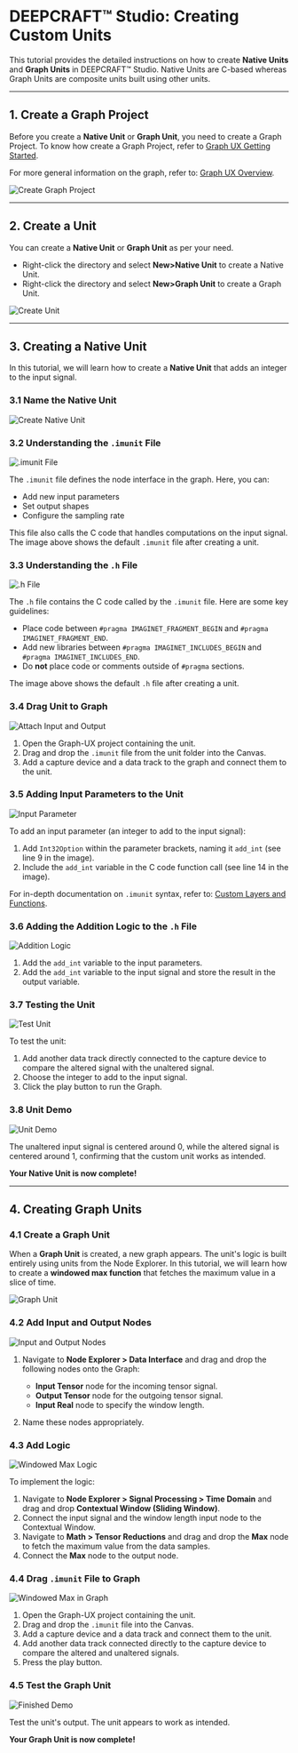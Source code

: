 # DEEPCRAFT™ Studio: Creating Custom Units

This tutorial provides the detailed instructions on how to create **Native Units** and **Graph Units** in DEEPCRAFT™ Studio. Native Units are C-based whereas Graph Units are composite units built using other units.

---

## 1. Create a Graph Project

Before you create a **Native Unit** or **Graph Unit**, you need to create a Graph Project. To know how create a Graph Project, refer to [Graph UX Getting Started](https://developer.imagimob.com/getting-started/graph-ux).  

For more general information on the graph, refer to: [Graph UX Overview](https://developer.imagimob.com/getting-started/graph-ux/graph-ux-overview).

![Create Graph Project](Images/1-CreateGraphProject.png)

---

## 2. Create a Unit

You can create a **Native Unit** or **Graph Unit** as per your need.
- Right-click the directory and select **New>Native Unit** to create a Native Unit.
- Right-click the directory and select **New>Graph Unit** to create a Graph Unit.
  
![Create Unit](Images/2-CreateUnit.png)

---

## 3. Creating a Native Unit

In this tutorial, we will learn how to create a **Native Unit** that adds an integer to the input signal.

### 3.1 Name the Native Unit

![Create Native Unit](Images/3_1-CreateNativeUnit.png)

### 3.2 Understanding the `.imunit` File

![.imunit File](Images/3_2-DotImunitNativeUnit.png)

The `.imunit` file defines the node interface in the graph. Here, you can:
- Add new input parameters
- Set output shapes
- Configure the sampling rate

This file also calls the C code that handles computations on the input signal. The image above shows the default `.imunit` file after creating a unit.

### 3.3 Understanding the `.h` File

![.h File](Images/3_3-DotHNativeUnit.png)

The `.h` file contains the C code called by the `.imunit` file. Here are some key guidelines:
- Place code between `#pragma IMAGINET_FRAGMENT_BEGIN` and `#pragma IMAGINET_FRAGMENT_END`.
- Add new libraries between `#pragma IMAGINET_INCLUDES_BEGIN` and `#pragma IMAGINET_INCLUDES_END`.
- Do **not** place code or comments outside of `#pragma` sections.

The image above shows the default `.h` file after creating a unit.

### 3.4 Drag Unit to Graph

![Attach Input and Output](Images/3_5-AttachInputAndOutputNativeUnit.png)

1. Open the Graph-UX project containing the unit.
2. Drag and drop the `.imunit` file from the unit folder into the Canvas.
3. Add a capture device and a data track to the graph and connect them to the unit.

### 3.5 Adding Input Parameters to the Unit

![Input Parameter](Images/3_6-DotImunitIntParameterNativeUnit.png)

To add an input parameter (an integer to add to the input signal):
1. Add `Int32Option` within the parameter brackets, naming it `add_int` (see line 9 in the image).
2. Include the `add_int` variable in the C code function call (see line 14 in the image).

For in-depth documentation on `.imunit` syntax, refer to: [Custom Layers and Functions](https://developer.imagimob.com/deployment/custom-layers-functions).

### 3.6 Adding the Addition Logic to the `.h` File

![Addition Logic](Images/3_7-DotHIntParameterNativeUnit.png)

1. Add the `add_int` variable to the input parameters.
2. Add the `add_int` variable to the input signal and store the result in the output variable.

### 3.7 Testing the Unit

![Test Unit](Images/3_8-FinishedUnitNativeUnit.png)

To test the unit:
1. Add another data track directly connected to the capture device to compare the altered signal with the unaltered signal.
2. Choose the integer to add to the input signal.
3. Click the play button to run the Graph.

### 3.8 Unit Demo

![Unit Demo](Images/3_9-FinishedUnitDemoNativeUnit.png)

The unaltered input signal is centered around 0, while the altered signal is centered around 1, confirming that the custom unit works as intended.

**Your Native Unit is now complete!**

---

## 4. Creating Graph Units

### 4.1 Create a Graph Unit

When a **Graph Unit** is created, a new graph appears. The unit's logic is built entirely using units from the Node Explorer. In this tutorial, we will learn how to create a **windowed max function** that fetches the maximum value in a slice of time.

![Graph Unit](Images/4_1-DotImunitGraphUnit.png)

### 4.2 Add Input and Output Nodes

![Input and Output Nodes](Images/4_2-InputOutputGraphUnit.png)

1. Navigate to **Node Explorer > Data Interface** and drag and drop the following nodes onto the Graph:
   - **Input Tensor** node for the incoming tensor signal.
   - **Output Tensor** node for the outgoing tensor signal.
   - **Input Real** node to specify the window length.
     
2. Name these nodes appropriately.

### 4.3 Add Logic

![Windowed Max Logic](Images/4_3-WindowedMaxGraphUnit.png)

To implement the logic:
1. Navigate to **Node Explorer > Signal Processing > Time Domain** and drag and drop **Contextual Window (Sliding Window)**.
2. Connect the input signal and the window length input node to the Contextual Window.
3. Navigate to **Math > Tensor Reductions** and drag and drop the **Max** node to fetch the maximum value from the data samples.
4. Connect the **Max** node to the output node.

### 4.4 Drag `.imunit` File to Graph

![Windowed Max in Graph](Images/4_4-WindowedMaxInGraphGraphUnit.png)

1. Open the Graph-UX project containing the unit.
2. Drag and drop the `.imunit` file into the Canvas.
3. Add a capture device and a data track and connect them to the unit.
4. Add another data track connected directly to the capture device to compare the altered and unaltered signals.
5. Press the play button.

### 4.5 Test the Graph Unit

![Finished Demo](Images/WindowedMaxFinishedDemoGraphUnit.png)

Test the unit's output. The unit appears to work as intended.

**Your Graph Unit is now complete!**
